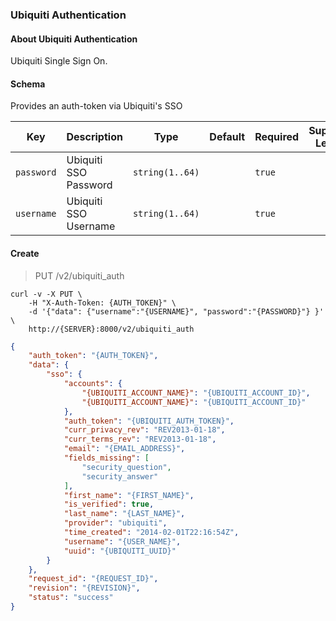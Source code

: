 ### Ubiquiti Authentication

#### About Ubiquiti Authentication

Ubiquiti Single Sign On.

#### Schema

Provides an auth-token via Ubiquiti's SSO



Key | Description | Type | Default | Required | Support Level
--- | ----------- | ---- | ------- | -------- | -------------
`password` | Ubiquiti SSO Password | `string(1..64)` |   | `true` |  
`username` | Ubiquiti SSO Username | `string(1..64)` |   | `true` |  



#### Create

> PUT /v2/ubiquiti_auth

```shell
curl -v -X PUT \
    -H "X-Auth-Token: {AUTH_TOKEN}" \
    -d '{"data": {"username":"{USERNAME}", "password":"{PASSWORD}"} }' \
    http://{SERVER}:8000/v2/ubiquiti_auth
```

```json
{
    "auth_token": "{AUTH_TOKEN}",
    "data": {
        "sso": {
            "accounts": {
                "{UBIQUITI_ACCOUNT_NAME}": "{UBIQUITI_ACCOUNT_ID}",
                "{UBIQUITI_ACCOUNT_NAME}": "{UBIQUITI_ACCOUNT_ID}"
            },
            "auth_token": "{UBIQUITI_AUTH_TOKEN}",
            "curr_privacy_rev": "REV2013-01-18",
            "curr_terms_rev": "REV2013-01-18",
            "email": "{EMAIL_ADDRESS}",
            "fields_missing": [
                "security_question",
                "security_answer"
            ],
            "first_name": "{FIRST_NAME}",
            "is_verified": true,
            "last_name": "{LAST_NAME}",
            "provider": "ubiquiti",
            "time_created": "2014-02-01T22:16:54Z",
            "username": "{USER_NAME}",
            "uuid": "{UBIQUITI_UUID}"
        }
    },
    "request_id": "{REQUEST_ID}",
    "revision": "{REVISION}",
    "status": "success"
}
```
